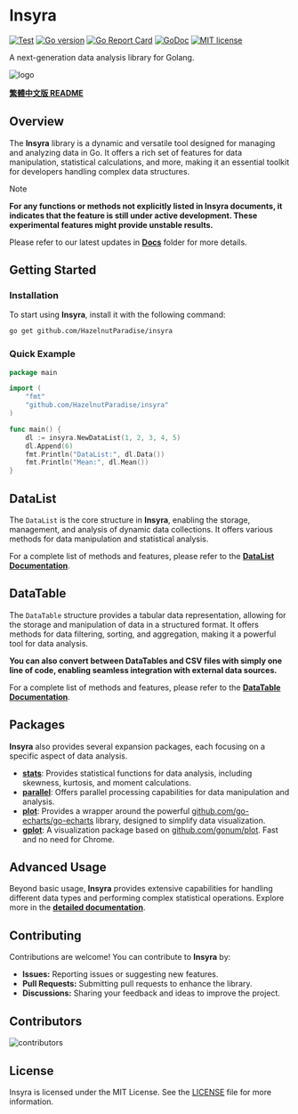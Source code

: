 # Insyra

[![Test](https://github.com/HazelnutParadise/insyra/actions/workflows/test.yml/badge.svg)](https://github.com/HazelnutParadise/insyra/actions/workflows/test.yml)
[![Go version](https://img.shields.io/github/go-mod/go-version/HazelnutParadise/insyra.svg)](https://github.com/HazelnutParadise/insyra)
[![Go Report Card](https://goreportcard.com/badge/github.com/HazelnutParadise/insyra)](https://goreportcard.com/report/github.com/HazelnutParadise/insyra)
[![GoDoc](https://godoc.org/github.com/HazelnutParadise/insyra?status.svg)](https://pkg.go.dev/github.com/HazelnutParadise/insyra)
[![MIT license](https://img.shields.io/badge/license-MIT-brightgreen.svg)](https://opensource.org/licenses/MIT)


A next-generation data analysis library for Golang.

![logo](logo/logo_transparent.png)


**[繁體中文版 README](README_TW.md)**

## Overview

The **Insyra** library is a dynamic and versatile tool designed for managing and analyzing data in Go. It offers a rich set of features for data manipulation, statistical calculations, and more, making it an essential toolkit for developers handling complex data structures.

> [!NOTE]
> **For any functions or methods not explicitly listed in Insyra documents, it indicates that the feature is still under active development. These experimental features might provide unstable results.** 
>
> Please refer to our latest updates in **[Docs](/Docs)** folder for more details.


## Getting Started

### Installation

To start using **Insyra**, install it with the following command:

```sh
go get github.com/HazelnutParadise/insyra
```

### Quick Example

```go
package main

import (
    "fmt"
    "github.com/HazelnutParadise/insyra"
)

func main() {
    dl := insyra.NewDataList(1, 2, 3, 4, 5)
    dl.Append(6)
    fmt.Println("DataList:", dl.Data())
    fmt.Println("Mean:", dl.Mean())
}
```

## DataList

The `DataList` is the core structure in **Insyra**, enabling the storage, management, and analysis of dynamic data collections. It offers various methods for data manipulation and statistical analysis. 

For a complete list of methods and features, please refer to the **[DataList Documentation](/Docs/DataList.md)**.

## DataTable

The `DataTable` structure provides a tabular data representation, allowing for the storage and manipulation of data in a structured format. It offers methods for data filtering, sorting, and aggregation, making it a powerful tool for data analysis.

**You can also convert between DataTables and CSV files with simply one line of code, enabling seamless integration with external data sources.**

For a complete list of methods and features, please refer to the **[DataTable Documentation](/Docs/DataTable.md)**.

## Packages

**Insyra** also provides several expansion packages, each focusing on a specific aspect of data analysis.

- **[stats](/Docs/stats.md)**: Provides statistical functions for data analysis, including skewness, kurtosis, and moment calculations.
- **[parallel](/Docs/parallel.md)**: Offers parallel processing capabilities for data manipulation and analysis.
- **[plot](/Docs/plot.md)**: Provides a wrapper around the powerful [github.com/go-echarts/go-echarts](https://github.com/go-echarts/go-echarts) library, designed to simplify data visualization.
- **[gplot](/Docs/gplot.md)**: A visualization package based on [github.com/gonum/plot](https://github.com/gonum/plot). Fast and no need for Chrome.

## Advanced Usage

Beyond basic usage, **Insyra** provides extensive capabilities for handling different data types and performing complex statistical operations. Explore more in the **[detailed documentation](/Docs)**.

## Contributing

Contributions are welcome! You can contribute to **Insyra** by:
- **Issues:** Reporting issues or suggesting new features.
- **Pull Requests:** Submitting pull requests to enhance the library.
- **Discussions:** Sharing your feedback and ideas to improve the project.
<!-- For more details, see the [contributing guidelines](https://github.com/HazelnutParadise/insyra/blob/main/CONTRIBUTING.md). -->

## Contributors
![contributors](https://contrib.rocks/image?repo=HazelnutParadise/insyra)

## License

Insyra is licensed under the MIT License. See the [LICENSE](LICENSE) file for more information.

